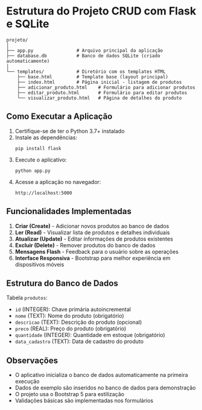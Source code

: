 # Estrutura do Projeto CRUD com Flask e SQLite

```
projeto/
│
├── app.py                # Arquivo principal da aplicação
├── database.db           # Banco de dados SQLite (criado automaticamente)
│
└── templates/            # Diretório com os templates HTML
    ├── base.html         # Template base (layout principal)
    ├── index.html        # Página inicial - listagem de produtos
    ├── adicionar_produto.html    # Formulário para adicionar produtos
    ├── editar_produto.html       # Formulário para editar produtos
    └── visualizar_produto.html   # Página de detalhes do produto
```

## Como Executar a Aplicação

1. Certifique-se de ter o Python 3.7+ instalado
2. Instale as dependências:
   ```
   pip install flask
   ```
3. Execute o aplicativo:
   ```
   python app.py
   ```
4. Acesse a aplicação no navegador:
   ```
   http://localhost:5000
   ```

## Funcionalidades Implementadas

1. **Criar (Create)** - Adicionar novos produtos ao banco de dados
2. **Ler (Read)** - Visualizar lista de produtos e detalhes individuais
3. **Atualizar (Update)** - Editar informações de produtos existentes
4. **Excluir (Delete)** - Remover produtos do banco de dados
5. **Mensagens Flash** - Feedback para o usuário sobre as operações
6. **Interface Responsiva** - Bootstrap para melhor experiência em dispositivos móveis

## Estrutura do Banco de Dados

Tabela `produtos`:
- `id` (INTEGER): Chave primária autoincremental
- `nome` (TEXT): Nome do produto (obrigatório)
- `descricao` (TEXT): Descrição do produto (opcional)
- `preco` (REAL): Preço do produto (obrigatório)
- `quantidade` (INTEGER): Quantidade em estoque (obrigatório)
- `data_cadastro` (TEXT): Data de cadastro do produto

## Observações

- O aplicativo inicializa o banco de dados automaticamente na primeira execução
- Dados de exemplo são inseridos no banco de dados para demonstração
- O projeto usa o Bootstrap 5 para estilização
- Validações básicas são implementadas nos formulários